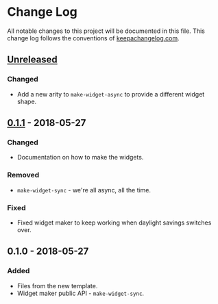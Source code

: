 # Change Log
All notable changes to this project will be documented in this file. This change log follows the conventions of [keepachangelog.com](http://keepachangelog.com/).

## [Unreleased]
### Changed
- Add a new arity to `make-widget-async` to provide a different widget shape.

## [0.1.1] - 2018-05-27
### Changed
- Documentation on how to make the widgets.

### Removed
- `make-widget-sync` - we're all async, all the time.

### Fixed
- Fixed widget maker to keep working when daylight savings switches over.

## 0.1.0 - 2018-05-27
### Added
- Files from the new template.
- Widget maker public API - `make-widget-sync`.

[Unreleased]: https://github.com/your-name/my-webapp/compare/0.1.1...HEAD
[0.1.1]: https://github.com/your-name/my-webapp/compare/0.1.0...0.1.1
